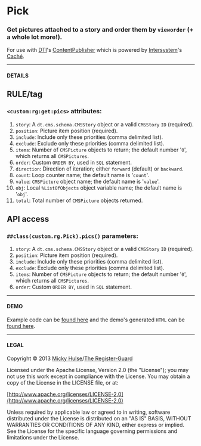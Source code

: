 # Pick

### Get pictures attached to a story and order them by `vieworder` (+ a whole lot more!).

For use with [DTI](http://www.dtint.com/)'s [ContentPublisher](http://www.dtint.com/our-solutions/content-publisher/) which is powered by [Intersystem](http://www.intersystems.com/)'s [Caché](http://www.intersystems.com/cache/index.html).

---

#### DETAILS

## RULE/tag

### `<custom:rg:get:pics>` attributes:

1. `story`: A `dt.cms.schema.CMSStory` object or a valid `CMSStory` `ID` (required).
2. `position`: Picture item position (required).
3. `include`: Include only these priorities (comma delimited list).
4. `exclude`: Exclude only these priorities (comma delimited list).
5. `items`: Number of `CMSPicture` objects to return; the default number '`0`', which returns all `CMSPictures`.
6. `order`: Custom `ORDER BY`, used in `SQL` statement.
7. `direction`: Direction of iteration; either `forward` (default) or `backward`.
8. `count`: Loop counter name; the default name is '`count`'.
9. `value`: `CMSPicture` object name; the default name is '`value`'.
10. `obj`: Local `%ListOfObjects` object variable name; the default name is '`obj`'.
11. `total`: Total number of `CMSPicture` objects returned.

## API access

### `##class(custom.rg.Pick).pics()` parameters:

1. `story`: A `dt.cms.schema.CMSStory` object or a valid `CMSStory` `ID` (required).
2. `position`: Picture item position (required).
4. `include`: Include only these priorities (comma delimited list).
5. `exclude`: Exclude only these priorities (comma delimited list).
3. `items`: Number of `CMSPicture` objects to return; the default number '`0`', which returns all `CMSPictures`.
6. `order`: Custom `ORDER BY`, used in `SQL` statement.

---

#### DEMO

Example code can be [found here](https://github.com/registerguard/pick/blob/master/pick/demo.csp) and the demo's generated `HTML` can be [found here](http://registerguard.github.com/pick/).

---

#### LEGAL

Copyright © 2013 [Micky Hulse](http://hulse.me)/[The Register-Guard](http://www.registerguard.com)

Licensed under the Apache License, Version 2.0 (the "License"); you may not use this work except in compliance with the License. You may obtain a copy of the License in the LICENSE file, or at:

[http://www.apache.org/licenses/LICENSE-2.0](http://www.apache.org/licenses/LICENSE-2.0)

Unless required by applicable law or agreed to in writing, software distributed under the License is distributed on an "AS IS" BASIS, WITHOUT WARRANTIES OR CONDITIONS OF ANY KIND, either express or implied. See the License for the specific language governing permissions and limitations under the License.